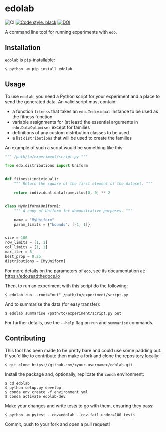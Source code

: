 # edolab

![CI](https://github.com/daffidwilde/edolab/workflows/CI/badge.svg)
[![Code style: black](https://img.shields.io/badge/code%20style-black-000000.svg)](https://github.com/psf/black)
[![DOI](https://zenodo.org/badge/DOI/10.5281/zenodo.3972301.svg)](https://doi.org/10.5281/zenodo.3972301)

A command line tool for running experiments with `edo`.


## Installation

`edolab` is `pip`-installable:

```
$ python -m pip install edolab
```


## Usage

To use `edolab`, you need a Python script for your experiment and a place to
send the generated data. An valid script must contain:

- a function `fitness` that takes an `edo.Individual` instance to be used as the
  fitness function
- variable assignments for (at least) the essential arguments in
  `edo.DataOptimiser` except for families
- definitions of any custom distribution classes to be used
- a list `distributions` that will be used to create the families

An example of such a script would be something like this:

```python
""" /path/to/experiment/script.py """

from edo.distributions import Uniform


def fitness(individual):
    """ Return the square of the first element of the dataset. """

    return individual.dataframe.iloc[0, 0] ** 2


class MyUniform(Uniform):
    """ A copy of Uniform for demonstrative purposes. """

    name = "MyUniform"
    param_limits = {"bounds": [-1, 1]}


size = 100
row_limits = [1, 1]
col_limits = [1, 1]
max_iter = 5
best_prop = 0.25
distributions = [MyUniform]
```

For more details on the parameters of `edo`, see its documentation at:
<https://edo.readthedocs.io>

Then, to run an experiment with this script do the following:

```
$ edolab run --root="out" /path/to/experiment/script.py
```

And to summarise the data (for easy transfer):

```
$ edolab summarise /path/to/experiment/script.py out
```

For further details, use the `--help` flag on `run` and `summarise` commands.


## Contributing

This tool has been made to be pretty bare and could use some padding out. If
you'd like to contribute then make a fork and clone the repository locally:

```
$ git clone https://github.com/<your-username>/edolab.git
```

Install the package and, optionally, replicate the `conda` environment:

```
$ cd edolab
$ python setup.py develop
$ conda env create -f environment.yml
$ conda activate edolab-dev
```

Make your changes and write tests to go with them, ensuring they pass:

```
$ python -m pytest --cov=edolab --cov-fail-under=100 tests
```

Commit, push to your fork and open a pull request!
